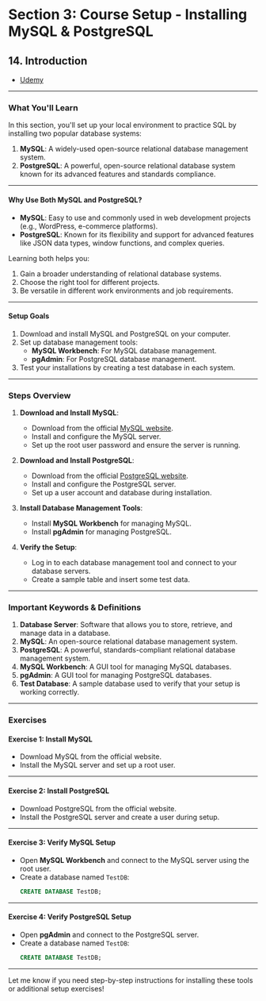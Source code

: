 # **Section 3: Course Setup - Installing MySQL & PostgreSQL**

## **14. Introduction**

- [Udemy](https://www.udemy.com/course/sql-the-complete-developers-guide-mysql-postgresql/learn/lecture/28611970#overview)

---

### **What You'll Learn**

In this section, you'll set up your local environment to practice SQL by installing two popular database systems:

1. **MySQL**: A widely-used open-source relational database management system.
2. **PostgreSQL**: A powerful, open-source relational database system known for its advanced features and standards compliance.

---

#### **Why Use Both MySQL and PostgreSQL?**

- **MySQL**: Easy to use and commonly used in web development projects (e.g., WordPress, e-commerce platforms).
- **PostgreSQL**: Known for its flexibility and support for advanced features like JSON data types, window functions, and complex queries.

Learning both helps you:

1. Gain a broader understanding of relational database systems.
2. Choose the right tool for different projects.
3. Be versatile in different work environments and job requirements.

---

#### **Setup Goals**

1. Download and install MySQL and PostgreSQL on your computer.
2. Set up database management tools:
   - **MySQL Workbench**: For MySQL database management.
   - **pgAdmin**: For PostgreSQL database management.
3. Test your installations by creating a test database in each system.

---

### **Steps Overview**

1. **Download and Install MySQL**:

   - Download from the official [MySQL website](https://dev.mysql.com/downloads/).
   - Install and configure the MySQL server.
   - Set up the root user password and ensure the server is running.

2. **Download and Install PostgreSQL**:

   - Download from the official [PostgreSQL website](https://www.postgresql.org/download/).
   - Install and configure the PostgreSQL server.
   - Set up a user account and database during installation.

3. **Install Database Management Tools**:

   - Install **MySQL Workbench** for managing MySQL.
   - Install **pgAdmin** for managing PostgreSQL.

4. **Verify the Setup**:
   - Log in to each database management tool and connect to your database servers.
   - Create a sample table and insert some test data.

---

### **Important Keywords & Definitions**

1. **Database Server**: Software that allows you to store, retrieve, and manage data in a database.
2. **MySQL**: An open-source relational database management system.
3. **PostgreSQL**: A powerful, standards-compliant relational database management system.
4. **MySQL Workbench**: A GUI tool for managing MySQL databases.
5. **pgAdmin**: A GUI tool for managing PostgreSQL databases.
6. **Test Database**: A sample database used to verify that your setup is working correctly.

---

### **Exercises**

#### **Exercise 1: Install MySQL**

- Download MySQL from the official website.
- Install the MySQL server and set up a root user.

---

#### **Exercise 2: Install PostgreSQL**

- Download PostgreSQL from the official website.
- Install the PostgreSQL server and create a user during setup.

---

#### **Exercise 3: Verify MySQL Setup**

- Open **MySQL Workbench** and connect to the MySQL server using the root user.
- Create a database named `TestDB`:
  ```sql
  CREATE DATABASE TestDB;
  ```

---

#### **Exercise 4: Verify PostgreSQL Setup**

- Open **pgAdmin** and connect to the PostgreSQL server.
- Create a database named `TestDB`:
  ```sql
  CREATE DATABASE TestDB;
  ```

---

Let me know if you need step-by-step instructions for installing these tools or additional setup exercises!

